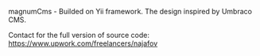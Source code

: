 magnumCms - Builded on Yii framework.
The design inspired by Umbraco CMS.

Contact for the full version of source code:
https://www.upwork.com/freelancers/najafov
